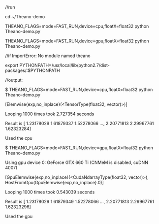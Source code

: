 //run

cd ~/Theano-demo

THEANO_FLAGS=mode=FAST_RUN,device=cpu,floatX=float32 python Theano-demo.py

THEANO_FLAGS=mode=FAST_RUN,device=gpu,floatX=float32 python Theano-demo.py

//if ImportError: No module named theano

export PYTHONPATH=/usr/local/lib/python2.7/dist-packages/:$PYTHONPATH

//output:

$ THEANO_FLAGS=mode=FAST_RUN,device=cpu,floatX=float32 python Theano-demo.py

[Elemwise{exp,no_inplace}(<TensorType(float32, vector)>)]

Looping 1000 times took 2.727354 seconds

Result is [ 1.23178029  1.61879337  1.52278066 ...,  2.20771813  2.29967761
  1.62323284]

Used the cpu

$ THEANO_FLAGS=mode=FAST_RUN,device=gpu,floatX=float32 python Theano-demo.py

Using gpu device 0: GeForce GTX 660 Ti (CNMeM is disabled, cuDNN 4007)

[GpuElemwise{exp,no_inplace}(<CudaNdarrayType(float32, vector)>), HostFromGpu(GpuElemwise{exp,no_inplace}.0)]

Looping 1000 times took 0.543039 seconds

Result is [ 1.23178029  1.61879349  1.52278066 ...,  2.20771813  2.29967761
  1.62323296]

Used the gpu

